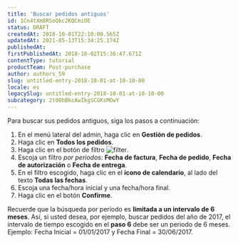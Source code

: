 ```yaml
---
title: 'Buscar pedidos antiguos'
id: 1Cn4tXm8RSoQkc2KQCmiOE
status: DRAFT
createdAt: 2018-10-01T22:10:00.565Z
updatedAt: 2021-05-13T15:34:25.174Z
publishedAt: 
firstPublishedAt: 2018-10-02T15:36:47.671Z
contentType: tutorial
productTeam: Post-purchase
author: authors_59
slug: untitled-entry-2018-10-01-at-10-10-00
locale: es
legacySlug: untitled-entry-2018-10-01-at-10-10-00
subcategory: 2t00bBkcAwIkgSCGKsMOwY
---
```


Para buscar sus pedidos antiguos, siga los pasos a continuación:
1. En el menú lateral del admin, haga clic en __Gestión de pedidos__.
2. Haga clic en __Todos los pedidos__.
3. Haga clic en el botón de filtro ![filter](//images.ctfassets.net/alneenqid6w5/1TVmDkKRDOe88o8oqqYMqu/e20881562b722c81f062efe4f2015101/filter.png).
4. Escoja un filtro *por periodos*: __Fecha de factura__, __Fecha de pedido__, __Fecha de autorización__ o **Fecha de entrega**.
5. En el filtro escogido, haga clic en el __ícono de calendario__, al lado del texto __Todas las fechas__.
6. Escoja una fecha/hora inicial y una fecha/hora final. 
7. Haga clic en el botón __Confirme__.

<div class="alert alert-info">

Recuerde que la búsqueda por periodo es <strong>limitada a un intervalo de 6 meses</strong>. Así, si usted desea, por ejemplo, buscar pedidos del año de 2017, el intervalo de tiempo escogido en el <strong>paso 6</strong> debe ser un periodo de 6 meses. Ejemplo: Fecha Inicial = 01/01/2017 y Fecha Final = 30/06/2017.
</div>

